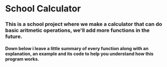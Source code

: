 # School Calculator
### This is a school project where we make a calculator that can do basic aritmetic operations, we'll add more functions in the future.

#### Down below i leave a little summary of every function along with an explanation, an example and its code to help you understand how this program works. 
